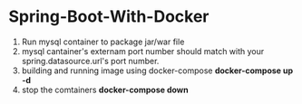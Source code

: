 # Spring-Boot-With-Docker
1. Run mysql container to package jar/war file
2. mysql cantainer's externam port number should match with your spring.datasource.url's port number.
3. building and running image using docker-compose
    **docker-compose up -d**
4. stop the comtainers
 **docker-compose down**

